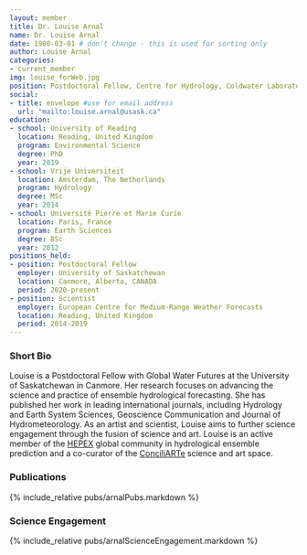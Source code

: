 ```yaml
---
layout: member
title: Dr. Louise Arnal
name: Dr. Louise Arnal
date: 1980-03-01 # don't change - this is used for sorting only
author: Louise Arnal
categories:
- current_member
img: louise_forWeb.jpg
position: Postdoctoral Fellow, Centre for Hydrology, Coldwater Laboratory 
social:
- title: envelope #use for email address
  url: "mailto:louise.arnal@usask.ca"
education:
- school: University of Reading
  location: Reading, United Kingdom
  program: Environmental Science
  degree: PhD
  year: 2019
- school: Vrije Universiteit
  location: Amsterdam, The Netherlands
  program: Hydrology
  degree: MSc
  year: 2014
- school: Université Pierre et Marie Curie
  location: Paris, France
  program: Earth Sciences
  degree: BSc
  year: 2012
positions_held:
- position: Postdoctoral Fellow
  employer: University of Saskatchewan
  location: Canmore, Alberta, CANADA
  period: 2020-present
- position: Scientist
  employer: European Centre for Medium-Range Weather Forecasts
  location: Reading, United Kingdom
  period: 2014-2019
---
```


### Short Bio
Louise is a Postdoctoral Fellow with Global Water Futures at the University of Saskatchewan in Canmore. Her research focuses on advancing the science and practice of ensemble hydrological forecasting. She has published her work in leading international journals, including Hydrology and Earth System Sciences, Geoscience Communication and Journal of Hydrometeorology. As an artist and scientist, Louise aims to further science engagement through the fusion of science and art. Louise is an active member of the [HEPEX](https://hepex.inrae.fr) global community in hydrological ensemble prediction and a co-curator of the [ConciliARTe](https://www.consilience-journal.com/conciliarte) science and art space.

### Publications
{% include_relative pubs/arnalPubs.markdown %}

### Science Engagement
{% include_relative pubs/arnalScienceEngagement.markdown %}
